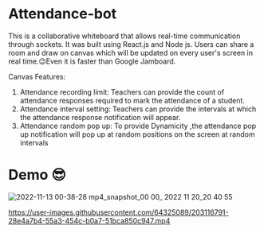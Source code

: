 # Attendance-bot
This is a collaborative whiteboard that allows real-time communication through sockets. It was built using React.js and Node js. Users can share a room and draw on canvas which will be updated on every user's screen in real time.😉Even it is faster than Google Jamboard.

Canvas Features: 
1. Attendance recording limit: Teachers can provide the count of attendance responses required to mark the attendance of a student.
2. Attendance interval setting: Teachers can provide the intervals at which the attendance response notification will appear.
3. Attendance random pop up: To provide Dynamicity  ,the attendance pop up notification will pop up at random positions on the screen at random intervals

# Demo 😎
![2022-11-13 00-38-28 mp4_snapshot_00 00_ 2022 11 20_20 40 55](https://user-images.githubusercontent.com/64325089/203114174-833c286a-97fa-4239-a211-3ef609757f63.jpg)


https://user-images.githubusercontent.com/64325089/203116791-28e4a7b4-55a3-454c-b0a7-51bca850c947.mp4






